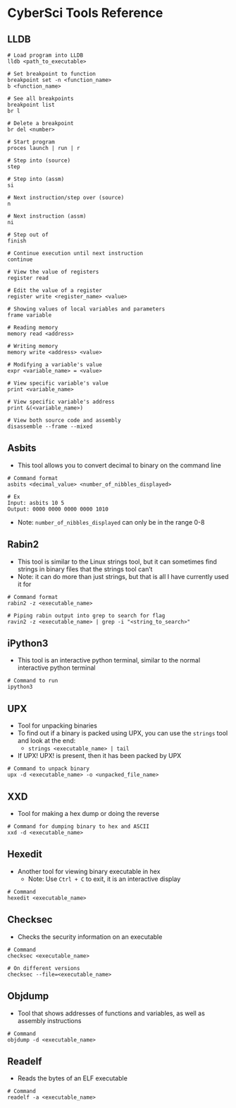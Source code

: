 # CyberSci Tools Reference

## LLDB

```
# Load program into LLDB
lldb <path_to_executable>

# Set breakpoint to function
breakpoint set -n <function_name>
b <function_name>

# See all breakpoints
breakpoint list
br l

# Delete a breakpoint
br del <number>

# Start program
proces launch | run | r

# Step into (source)
step

# Step into (assm)
si

# Next instruction/step over (source)
n

# Next instruction (assm)
ni

# Step out of
finish

# Continue execution until next instruction
continue

# View the value of registers
register read

# Edit the value of a register 
register write <register_name> <value>

# Showing values of local variables and parameters
frame variable

# Reading memory
memory read <address>

# Writing memory
memory write <address> <value>

# Modifying a variable's value
expr <variable_name> = <value>

# View specific variable's value
print <variable_name>

# View specific variable's address
print &(<variable_name>)

# View both source code and assembly
disassemble --frame --mixed
```

## Asbits

- This tool allows you to convert decimal to binary on the command line

```
# Command format
asbits <decimal_value> <number_of_nibbles_displayed>

# Ex
Input: asbits 10 5
Output: 0000 0000 0000 0000 1010
```

- Note: `number_of_nibbles_displayed` can only be in the range 0-8

## Rabin2

- This tool is similar to the Linux strings tool, but it can sometimes find strings in binary files that the strings tool can’t
- Note: it can do more than just strings, but that is all I have currently used it for

```
# Command format
rabin2 -z <executable_name>

# Piping rabin output into grep to search for flag
ravin2 -z <executable_name> | grep -i "<string_to_search>"
```

## iPython3

- This tool is an interactive python terminal, similar to the normal interactive python terminal

```
# Command to run
ipython3
```

## UPX

- Tool for unpacking binaries
- To find out if a binary is packed using UPX, you can use the `strings` tool and look at the end:
    - `strings <executable_name> | tail`
- If UPX! UPX! is present, then it has been packed by UPX

```
# Command to unpack binary
upx -d <executable_name> -o <unpacked_file_name>
```

## XXD

- Tool for making a hex dump or doing the reverse

```
# Command for dumping binary to hex and ASCII
xxd -d <executable_name>
```

## Hexedit

- Another tool for viewing binary executable in hex
    - Note: Use `Ctrl + C` to exit, it is an interactive display

```
# Command
hexedit <executable_name>
```

## Checksec

- Checks the security information on an executable

```
# Command
checksec <executable_name>

# On different versions
checksec --file=<executable_name>
```

## Objdump

- Tool that shows addresses of functions and variables, as well as assembly instructions

```
# Command
objdump -d <executable_name>
```

## Readelf

- Reads the bytes of an ELF executable

```
# Command
readelf -a <executable_name>
```
